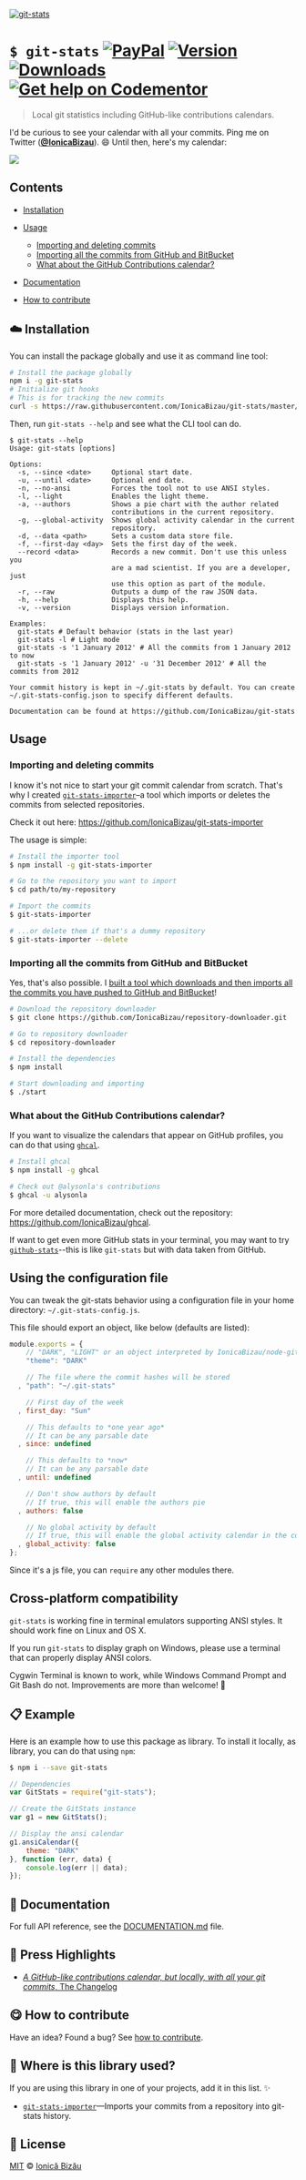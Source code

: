 
[![git-stats](http://i.imgur.com/Q7TQYHx.png)](#)

# `$ git-stats` [![PayPal](https://img.shields.io/badge/%24-paypal-f39c12.svg)][paypal-donations] [![Version](https://img.shields.io/npm/v/git-stats.svg)](https://www.npmjs.com/package/git-stats) [![Downloads](https://img.shields.io/npm/dt/git-stats.svg)](https://www.npmjs.com/package/git-stats) [![Get help on Codementor](https://cdn.codementor.io/badges/get_help_github.svg)](https://www.codementor.io/johnnyb?utm_source=github&utm_medium=button&utm_term=johnnyb&utm_campaign=github)

> Local git statistics including GitHub-like contributions calendars.


I'd be curious to see your calendar with all your commits. Ping me on Twitter ([**@IonicaBizau**](https://twitter.com/IonicaBizau)). :smile: Until then, here's my calendar:

![](http://i.imgur.com/PpM0i3v.png)

## Contents

 - [Installation](#installation)
 - [Usage](#usage)

     - [Importing and deleting commits](#importing-and-deleting-commits)
     - [Importing all the commits from GitHub and BitBucket](#importing-all-the-commits-from-github-and-bitbucket)
     - [What about the GitHub Contributions calendar?](#what-about-the-github-contributions-calendar)

 - [Documentation](#documentation)
 - [How to contribute](#how-to-contribute)


## :cloud: Installation

You can install the package globally and use it as command line tool:

```sh
# Install the package globally
npm i -g git-stats
# Initialize git hooks
# This is for tracking the new commits
curl -s https://raw.githubusercontent.com/IonicaBizau/git-stats/master/scripts/init-git-post-commit | bash
```


Then, run `git-stats --help` and see what the CLI tool can do.


```
$ git-stats --help
Usage: git-stats [options]

Options:
  -s, --since <date>     Optional start date.
  -u, --until <date>     Optional end date.
  -n, --no-ansi          Forces the tool not to use ANSI styles.
  -l, --light            Enables the light theme.
  -a, --authors          Shows a pie chart with the author related
                         contributions in the current repository.
  -g, --global-activity  Shows global activity calendar in the current
                         repository.
  -d, --data <path>      Sets a custom data store file.
  -f, --first-day <day>  Sets the first day of the week.
  --record <data>        Records a new commit. Don't use this unless you
                         are a mad scientist. If you are a developer, just
                         use this option as part of the module.
  -r, --raw              Outputs a dump of the raw JSON data.
  -h, --help             Displays this help.
  -v, --version          Displays version information.

Examples:
  git-stats # Default behavior (stats in the last year)
  git-stats -l # Light mode
  git-stats -s '1 January 2012' # All the commits from 1 January 2012 to now
  git-stats -s '1 January 2012' -u '31 December 2012' # All the commits from 2012

Your commit history is kept in ~/.git-stats by default. You can create ~/.git-stats-config.json to specify different defaults.

Documentation can be found at https://github.com/IonicaBizau/git-stats
```

## Usage
### Importing and deleting commits

I know it's not nice to start your git commit calendar from scratch. That's why I created [`git-stats-importer`](https://github.com/IonicaBizau/git-stats-importer)–a tool which imports or deletes the commits from selected repositories.

Check it out here: https://github.com/IonicaBizau/git-stats-importer

The usage is simple:

```sh
# Install the importer tool
$ npm install -g git-stats-importer

# Go to the repository you want to import
$ cd path/to/my-repository

# Import the commits
$ git-stats-importer

# ...or delete them if that's a dummy repository
$ git-stats-importer --delete
```
### Importing all the commits from GitHub and BitBucket

Yes, that's also possible. I [built a tool which downloads and then imports all the commits you have pushed to GitHub and BitBucket](https://github.com/IonicaBizau/repository-downloader)!

```sh
# Download the repository downloader
$ git clone https://github.com/IonicaBizau/repository-downloader.git

# Go to repository downloader
$ cd repository-downloader

# Install the dependencies
$ npm install

# Start downloading and importing
$ ./start
```
### What about the GitHub Contributions calendar?

If you want to visualize the calendars that appear on GitHub profiles, you can do that using [`ghcal`](https://github.com/IonicaBizau/ghcal).

```sh
# Install ghcal
$ npm install -g ghcal

# Check out @alysonla's contributions
$ ghcal -u alysonla
```

For more detailed documentation, check out the repository: https://github.com/IonicaBizau/ghcal.

If want to get even more GitHub stats in your terminal, you may want to try [`github-stats`](https://github.com/IonicaBizau/github-stats)--this is like `git-stats` but with data taken from GitHub.

## Using the configuration file

You can tweak the git-stats behavior using a configuration file in your home directory: `~/.git-stats-config.js`.

This file should export an object, like below (defaults are listed):

```js
module.exports = {
    // "DARK", "LIGHT" or an object interpreted by IonicaBizau/node-git-stats-colors
    "theme": "DARK"

    // The file where the commit hashes will be stored
  , "path": "~/.git-stats"

    // First day of the week
  , first_day: "Sun"

    // This defaults to *one year ago*
    // It can be any parsable date
  , since: undefined

    // This defaults to *now*
    // It can be any parsable date
  , until: undefined

    // Don't show authors by default
    // If true, this will enable the authors pie
  , authors: false

    // No global activity by default
    // If true, this will enable the global activity calendar in the current project
  , global_activity: false
};
```

Since it's a js file, you can `require` any other modules there.

## Cross-platform compatibility

`git-stats` is working fine in terminal emulators supporting ANSI styles. It should work fine on Linux and OS X.

If you run `git-stats` to display graph on Windows, please use a terminal that can properly display ANSI colors.

Cygwin Terminal is known to work, while Windows Command Prompt and Git Bash do not. Improvements are more than welcome! :dizzy:


## :clipboard: Example


Here is an example how to use this package as library. To install it locally, as library, you can do that using `npm`:

```sh
$ npm i --save git-stats
```



```js
// Dependencies
var GitStats = require("git-stats");

// Create the GitStats instance
var g1 = new GitStats();

// Display the ansi calendar
g1.ansiCalendar({
    theme: "DARK"
}, function (err, data) {
    console.log(err || data);
});
```

## :memo: Documentation

For full API reference, see the [DOCUMENTATION.md][docs] file.

## :newspaper: Press Highlights

 - [*A GitHub-like contributions calendar, but locally, with all your git commits*, The Changelog](https://changelog.com/github-like-contributions-calendar-locally-git-commits/)


## :yum: How to contribute
Have an idea? Found a bug? See [how to contribute][contributing].

## :dizzy: Where is this library used?
If you are using this library in one of your projects, add it in this list. :sparkles:


 - [`git-stats-importer`](https://github.com/IonicaBizau/git-stats-importer)—Imports your commits from a repository into git-stats history.

## :scroll: License

[MIT][license] © [Ionică Bizău][website]

[paypal-donations]: https://www.paypal.com/cgi-bin/webscr?cmd=_s-xclick&hosted_button_id=RVXDDLKKLQRJW
[donate-now]: http://i.imgur.com/6cMbHOC.png

[license]: http://showalicense.com/?fullname=Ionic%C4%83%20Biz%C4%83u%20%3Cbizauionica%40gmail.com%3E%20(http%3A%2F%2Fionicabizau.net)&year=2015#license-mit
[website]: http://ionicabizau.net
[contributing]: /CONTRIBUTING.md
[docs]: /DOCUMENTATION.md
